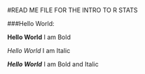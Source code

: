 #READ ME FILE FOR THE INTRO TO R STATS

###Hello World:

**Hello World** I am Bold

_Hello World_ I am Italic

_**Hello World**_ I am Bold and Italic
